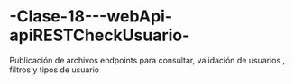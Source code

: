 # -Clase-18---webApi-apiRESTCheckUsuario-
Publicación de archivos endpoints para consultar, validación de usuarios , filtros y tipos de usuario
